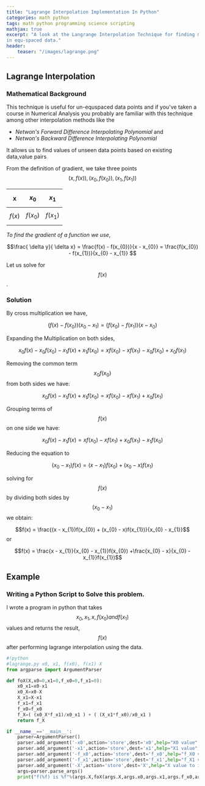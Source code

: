 ```yaml
---
title: "Lagrange Interpolation Implementation In Python"
categories: math python
tags: math python programming science scripting
mathjax: true
excerpt: "A look at the Langrange Interpolation Technique for finding missing values
in equ-spaced data."
header:
    teaser: "/images/lagrange.png"
---
```


## Lagrange Interpolation
### Mathematical Background
This technique is useful for un-equspaced data points and if you've taken a
course in Numerical Analysis you probably are familiar with this technique among
other interpolation methods like the

- *Netwon's Forward Difference Interpolating Polynomial*  and
- *Netwon's Backward Difference Interpolating Polynomial*

It allows us to find values of unseen data points based on existing data,value pairs

From the definition of gradient, we take three points $$(x,f(x)), (x_{0},f(x_{0})) ,  (x_{1},f(x_{1}))$$


| x        | $$x_{0}$$    | $$x_{1}$$    |
|:--------:|:------------:|:------------:|
| $$f(x)$$ | $$f(x_{0})$$ | $$f(x_{1})$$ |


*To find the gradient of a function we use*,

$$\frac{ \delta y}{ \delta x} = \frac{f(x) - f(x_{0})}{x - x_{0}} = \frac{f(x_{0}) - f(x_{1})}{x_{0} - x_{1}} $$

Let us solve for $$f(x)$$.

### Solution
By cross multiplication we have,

$$ (f(x) - f(x_{0}))(x_{0} - x_{1}) = (f(x_{0}) - f(x_{1}))(x - x_{0})$$

Expanding the Multiplication on both sides,

$$x_{0}f(x) - x_{0}f(x_{0}) - x_{1}f(x) + x_{1}f(x_{0})  = xf(x_{0}) - xf(x_{1}) - x_{0}f(x_{0}) + x_{0}f(x_{1})$$

Removing the common term $$x_{0}f(x_{0})$$ from both sides we have:

$$x_{0}f(x) - x_{1}f(x) + x_{1}f(x_{0})  = xf(x_{0}) - xf(x_{1}) + x_{0}f(x_{1})$$

Grouping terms of $$f(x)$$ on one side we have:

$$x_{0}f(x) - x_{1}f(x)  = xf(x_{0}) - xf(x_{1}) + x_{0}f(x_{1}) - x_{1}f(x_{0})$$

Reducing the equation to

$$(x_{0} - x_{1})f(x) =  (x - x_{1})f(x_{0}) + (x_{0} - x)f(x_{1})$$

solving for $$f(x)$$ by dividing both sides by $$(x_{0} - x_{1})$$ we obtain:

$$f(x) =  \frac{(x - x_{1})f(x_{0}) + (x_{0} - x)f(x_{1})}{x_{0} - x_{1}}$$ or

$$f(x) =  \frac{x - x_{1}}{x_{0} - x_{1}}f(x_{0}) +\frac{x_{0} - x}{x_{0} - x_{1}}f(x_{1})$$

## Example

### Writing a Python Script to Solve this problem.

I wrote a program in python that takes $$x_{0},x_{1},x,f(x_{0}) and f(x_{1})$$ values and returns the result, $$f(x)$$
after performing lagrange interpolation using the data.

```python
#!python
#lagrange.py x0, x1, f(x0), f(x1) X
from argparse import ArgumentParser

def foX(X,x0=0,x1=0,f_x0=0,f_x1=0):
    x0_x1=x0-x1
    x0_X=x0-X
    X_x1=X-x1
    f_x1=f_x1
    f_x0=f_x0
    f_X=( (x0_X*f_x1)/x0_x1 ) + ( (X_x1*f_x0)/x0_x1 )
    return f_X

if __name__=='__main__':
    parser=ArgumentParser()
    parser.add_argument('-x0',action='store',dest='x0',help="X0 value",type=float)
    parser.add_argument('-x1',action='store',dest='x1',help="X1 value",type=float)
    parser.add_argument('-f_x0',action='store',dest='f_x0',help="f_X0 value",type=float)
    parser.add_argument('-f_x1',action='store',dest='f_x1',help="f_X1 value",type=float)
    parser.add_argument('-X',action='store',dest='X',help="X value to interpolate",type=float)
    args=parser.parse_args()
    print("f(%f) is %f"%(args.X,foX(args.X,args.x0,args.x1,args.f_x0,args.f_x1)))
```

